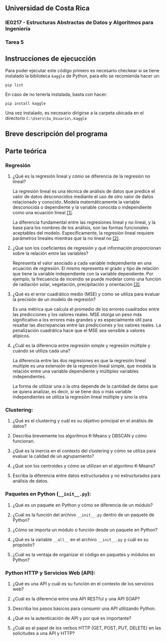 ## Universidad de Costa Rica
### IE0217 - Estructuras Abstractas de Datos y Algoritmos para Ingeniería
### Tarea 5

## Instrucciones de ejecucción

Para poder ejecutar este código primero es necesario checkear si se tiene instalado la biblioteca `kaggle` de Python, para ello se recomienda hacer un:

    pip list

En caso de no tenerla instalada, basta con hacer:

    pip install kaggle

Una vez instalado, es necesario dirigirse a la carpeta ubicada en el directorio `C:\Users\Su_Usuario\.kaggle`

## Breve descripción  del programa


## Parte teórica

### Regresión

1. ¿Qué es la regresión lineal y cómo se diferencia de la regresión no lineal?

    La regresión lineal es una técnica de análisis de datos que predice el valor de datos desconocidos mediante el uso de otro valor de datos relacionado y conocido. Modela matemáticamente la variable desconocida o dependiente y la variable conocida o independiente como una ecuación lineal [[1]](https://aws.amazon.com/es/what-is/linear-regression/).

    La diferencia fundamental entre las regresiones lineal y no lineal, y la base para los nombres de los análisis, son las formas funcionales aceptables del modelo. Específicamente, la regresión lineal requiere parámetros lineales mientras que la no lineal no [[2]](https://support.minitab.com/es-mx/minitab/21/help-and-how-to/statistical-modeling/regression/supporting-topics/nonlinear-regression/understanding-nonlinear-regression/#:~:text=La%20diferencia%20fundamental%20entre%20las,que%20la%20no%20lineal%20no.). 

2. ¿Qué son los coeficientes de regresión y qué información proporcionan sobre la relación entre las variables?

    Representa el valor asociado a cada variable independiente en una ecuación de regresión. El mismo representa el grado y tipo de relación que tiene la variable independiente con la variable dependiente. Por ejemplo, la frecuencia de incendio se puede modelar como una función de radiación solar, vegetación, precipitación y orientación [[3]](https://support.esri.com/es-es/gis-dictionary/regression-coefficient).

3. ¿Qué es el error cuadrático medio (MSE) y cómo se utiliza para evaluar la precisión de un modelo de regresión?

    Es una métrica que calcula el promedio de los errores cuadrados entre las predicciones y los valores
    reales. MSE otorga un peso más significativo a los errores más grandes y es especialmente útil para resaltar las discrepancias entre las predicciones y los valores reales. La penalización cuadrática hace que el MSE sea sensible a valores atípicos.


4. ¿Cuál es la diferencia entre regresión simple y regresión múltiple y cuándo se utiliza cada una?

    La diferencia entre las dos regresiones es que la regresión lineal multiple es una extensión de la regresión lineal simple, que modela la relación entre una variable dependiente y múltiples variables independientes.

    La forma de utilizar una o la otra depende de la cantidad de datos que se quiera analizar, es decir, si se tiene dos o más variable independientes se utiliza la regresión lineal múltiple y sino la otra.

### Clustering:

1. ¿Qué es el clustering y cuál es su objetivo principal en el análisis de datos?

2. Describa brevemente los algoritmos K-Means y DBSCAN y cómo funcionan.

3. ¿Qué es la inercia en el contexto del clustering y cómo se utiliza para evaluar la calidad de un agrupamiento?

4. ¿Qué son los centroides y cómo se utilizan en el algoritmo K-Means?

5. Escriba la diferencia entre datos estructurados y no estructurados para análisis de datos.

### Paquetes en Python (`__init__.py`):

1. ¿Qué es un paquete en Python y cómo se diferencia de un módulo?

2. ¿Cuál es la función del archivo `__init__.py` dentro de un paquete de Python?

3. ¿Cómo se importa un módulo o función desde un paquete en Python?

4. ¿Qué es la variable `__all__` en el archivo `__init__.py` y cuál es su propósito?

5. ¿Cuál es la ventaja de organizar el código en paquetes y módulos en Python?

### Python HTTP y Servicios Web (API):

1. ¿Qué es una API y cuál es su función en el contexto de los servicios web?

2. ¿Cuál es la diferencia entre una API RESTful y una API SOAP?

3. Describa los pasos básicos para consumir una API utilizando Python.

4. ¿Qué es la autenticación de API y por qué es importante?

5. ¿Cuál es el papel de los verbos HTTP (GET, POST, PUT, DELETE) en las solicitudes a una API y HTTP?